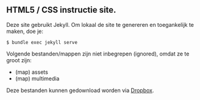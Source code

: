 ## HTML5 / CSS instructie site.
Deze site gebruikt Jekyll. Om lokaal de site te genereren en toegankelijk te maken, doe je:

`$ bundle exec jekyll serve`

Volgende bestanden/mappen zijn niet inbegrepen (ignored), omdat ze te groot zijn:
* (map) assets
* (map) multimedia

Deze bestanden kunnen gedownload worden via [Dropbox](https://www.dropbox.com/s/ly9fc7avejwk2u1/assets.zip?dl=0).
